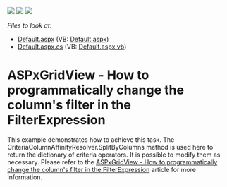 <!-- default badges list -->
![](https://img.shields.io/endpoint?url=https://codecentral.devexpress.com/api/v1/VersionRange/128535181/15.2.4%2B)
[![](https://img.shields.io/badge/Open_in_DevExpress_Support_Center-FF7200?style=flat-square&logo=DevExpress&logoColor=white)](https://supportcenter.devexpress.com/ticket/details/E4641)
[![](https://img.shields.io/badge/📖_How_to_use_DevExpress_Examples-e9f6fc?style=flat-square)](https://docs.devexpress.com/GeneralInformation/403183)
<!-- default badges end -->
<!-- default file list -->
*Files to look at*:

* [Default.aspx](./CS/WebSite/Default.aspx) (VB: [Default.aspx](./VB/WebSite/Default.aspx))
* [Default.aspx.cs](./CS/WebSite/Default.aspx.cs) (VB: [Default.aspx.vb](./VB/WebSite/Default.aspx.vb))
<!-- default file list end -->
# ASPxGridView - How to programmatically change the column's filter in the FilterExpression


<p>This example demonstrates how to achieve this task. The CriteriaColumnAffinityResolver.SplitByColumns method is used here to return the dictionary of criteria operators. It is possible to modify them as necessary. Please refer to the <a href="https://www.devexpress.com/Support/Center/p/KA18784">ASPxGridView - How to programmatically change the column's filter in the FilterExpression</a> article for more information.</p>

<br/>


